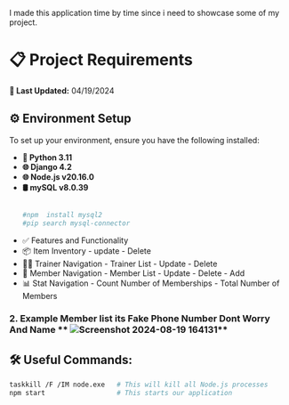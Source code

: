 

I made this application time by time since i need to showcase some of my project. 

# 📋 Project Requirements

**🔄 Last Updated:** 04/19/2024

## ⚙️ Environment Setup

To set up your environment, ensure you have the following installed:

- **🐍 Python 3.11**
- **🌐 Django 4.2**
- **🌐 Node.js v20.16.0**
- **🛢  mySQL v8.0.39**
  ```bash
  
  #npm  install mysql2
  #pip search mysql-connector

- ✅ Features and Functionality
-  📦 Item Inventory - update - Delete
- 🏋️‍♂️ Trainer Navigation - Trainer List - Update - Delete
- 👥 Member Navigation - Member List - Update - Delete -  Add
- 📊 Stat Navigation - Count Number of Memberships - Total Number of Members



### 2. Example Member list its Fake Phone Number Dont Worry And Name ** ![Screenshot 2024-08-19 164131](https://github.com/user-attachments/assets/c2a64cfb-481e-487a-81b6-c9f55836171f)**

## 🛠 Useful Commands:
```bash
taskkill /F /IM node.exe   # This will kill all Node.js processes
npm start                  # This starts our application



